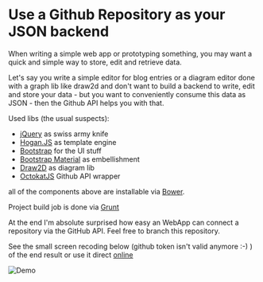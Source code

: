 # Use a Github Repository as your JSON backend

When writing a simple web app or prototyping something, you may want a quick and simple way to store, edit and retrieve data.

Let's say you write a simple editor for blog entries or a diagram editor done with a graph lib like draw2d and don't want to build a backend to write, edit and store your data - but you want to conveniently consume this data as JSON - then the Github API helps you with that.

Used libs (the usual suspects): 

- [jQuery](https://jquery.com/download/) as swiss army knife
- [Hogan.JS](http://twitter.github.io/hogan.js/) as template engine
- [Bootstrap](http://getbootstrap.com/) for the UI stuff
- [Bootstrap Material](https://fezvrasta.github.io/bootstrap-material-design/) as embellishment 
- [Draw2D](http://www.draw2d.org) as diagram lib 
- [OctokatJS](https://github.com/philschatz/octokat.js) Github API wrapper

all of the components above are installable via [Bower](http://bower.io/).

Project build job is done via [Grunt](http://gruntjs.com/)
 
At the end I'm absolute surprised how easy an WebApp can connect a repository via the GitHub API. Feel free to branch this repository.

See the small screen recoding below (github token isn't valid anymore :-) ) of the end result or use it direct [online](http://freegroup.github.io/draw2d_js.app.starterkit_githubstorage)


![Demo](https://raw.githubusercontent.com/freegroup/draw2d_js.app.starterkit_githubstorage/master/github.gif)
